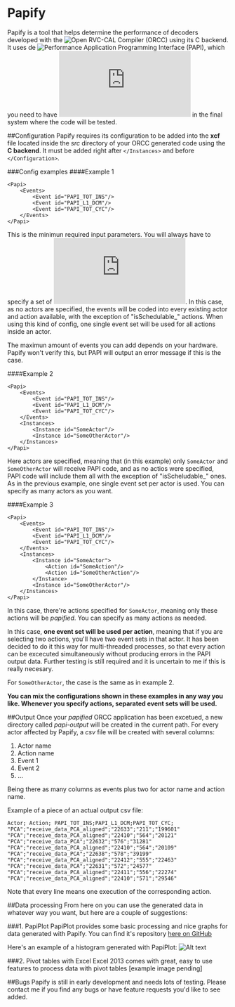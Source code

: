 Papify
======
Papify is a tool that helps determine the performance of decoders developed with the ![Open RVC-CAL Compiler (ORCC)](http://orcc.sourceforge.net/) using its C backend. It uses de ![Performance Application Programming Interface (PAPI)](http://icl.cs.utk.edu/papi/), which you need to have ![installed](http://icl.cs.utk.edu/projects/papi/presets.html) in the final system where the code will be tested. 

##Configuration
Papify requires its configuration to be added into the **xcf** file located inside the *src* directory of your ORCC generated code using the **C backend**. It must be added right after `</Instances>` and before `</Configuration>`. 

###Config examples
####Example 1
```
<Papi>
    <Events>
        <Event id="PAPI_TOT_INS"/>
        <Event id="PAPI_L1_DCM"/>
        <Event id="PAPI_TOT_CYC"/>
    </Events>
</Papi>
```

This is the minimun required input parameters. You will always have to specify a set of ![PAPI events](http://icl.cs.utk.edu/projects/papi/presets.html). In this case, as no actors are specified, the events will be coded into every existing actor and action available, with the exception of "isSchedulable_" actions. When using this kind of config, one single event set will be used for all actions inside an actor.

The maximun amount of events you can add depends on your hardware. Papify won't verify this, but PAPI will output an error message if this is the case.


####Example 2
```
<Papi>
    <Events>
        <Event id="PAPI_TOT_INS"/>
        <Event id="PAPI_L1_DCM"/>
        <Event id="PAPI_TOT_CYC"/>
    </Events>
    <Instances>
        <Instance id="SomeActor"/> 
        <Instance id="SomeOtherActor"/>
    </Instances>
</Papi>
```

Here actors are specified, meaning that (in this example) only `SomeActor` and `SomeOtherActor` will receive PAPI code, and as no actios were specified, PAPI code will include them all with the exception of "isScheludable_" ones. As in the previous example, one single event set per actor is used. You can specify as many actors as you want.

####Example 3
```
<Papi>
    <Events>
        <Event id="PAPI_TOT_INS"/>
        <Event id="PAPI_L1_DCM"/>
        <Event id="PAPI_TOT_CYC"/>
    </Events>
    <Instances>
        <Instance id="SomeActor"> 
            <Action id="SomeAction"/>
            <Action id="SomeOtherAction"/>
        </Instance>
        <Instance id="SomeOtherActor"/>
    </Instances>
</Papi>
```
In this case, there're actions specified for `SomeActor`, meaning only these actions will be *papified*. You can specify as many actions as needed.

In this case, **one event set will be used per action**, meaning that if you are selecting two actions, you'll have two event sets in that actor. It has been decided to do it this way for multi-threaded processes, so that every action can be excecuted simultaneously without producing errors in the PAPI output data. Further testing is still required and it is uncertain to me if this is really necesary.

For `SomeOtherActor`, the case is the same as in example 2.




**You can mix the configurations shown in these examples in any way you like. Whenever you specify actions, separated event sets will be used.**

##Output
Once your *papified* ORCC application has been excetued, a new directory called *papi-output* will be created in the current path. For every actor affected by Papify, a *csv* file will be created with several columns:

1. Actor name
2. Action name
3. Event 1
4. Event 2
5. ...

Being there as many columns as events plus two for actor name and action name.

Example of a piece of an actual output csv file:
```
Actor; Action; PAPI_TOT_INS;PAPI_L1_DCM;PAPI_TOT_CYC;
"PCA";"receive_data_PCA_aligned";"22633";"211";"199601"
"PCA";"receive_data_PCA_aligned";"22410";"564";"20121"
"PCA";"receive_data_PCA";"22632";"576";"31281"
"PCA";"receive_data_PCA_aligned";"22410";"564";"20109"
"PCA";"receive_data_PCA";"22638";"578";"39199"
"PCA";"receive_data_PCA_aligned";"22412";"555";"22463"
"PCA";"receive_data_PCA";"22631";"572";"24577"
"PCA";"receive_data_PCA_aligned";"22411";"556";"22274"
"PCA";"receive_data_PCA_aligned";"22410";"571";"29546"
```

Note that every line means one execution of the corresponding action.

##Data processing
From here on you can use the generated data in whatever way you want, but here are a couple of suggestions:

###1. PapiPlot
PapiPlot provides some basic processing and nice graphs for data generated with Papify. You can find it's repository [here on GitHub](https://github.com/panacotta/papiplot)

Here's an example of a histogram generated with PapiPlot:
![Alt text](https://raw.githubusercontent.com/panacotta/papiplot/master/papiplot/readme/papiplot_overall_.png?raw=true "Optional Title")

###2. Pivot tables with Excel
Excel 2013 comes with great, easy to use features to process data with pivot tables
[example image pending]


##Bugs
Papify is still in early development and needs lots of testing. Please contact me if you find any bugs or have feature requests you'd like to see added.
